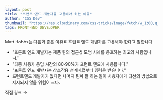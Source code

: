 ```yaml
---
layout: post
title: "프런트 엔드 개발자를 고용해야 하는 이유"
author: "CSS Dev"
thumbnail: "https://res.cloudinary.com/css-tricks/image/fetch/w_1200,q_auto,f_auto/https://css-tricks.com/wp-content/uploads/2020/06/developer-desk-shading.png"
tags: FRONT-END DEVELOPER
---
```



Matt Hobbs는 다음과 같은 이유로 프런트 엔드 개발자를 고용해야 한다고 말합니다.

- "프론트 엔드 개발자는 제품 팀의 접근성 모범 사례를 옹호하는 최고의 사람입니다."
- "최종 사용자 응답 시간의 80-90%가 프런트 엔드에 사용됩니다."
- "프론트 엔드 개발자는 상호작용 설계자로부터 압력을 받습니다."
- 프런트엔드 개발자가 없다면 나머지 팀이 잘 하는 일이 사용자에게 최선의 방법으로 제시되지 않을 위험이 크다.

직접 링크 →